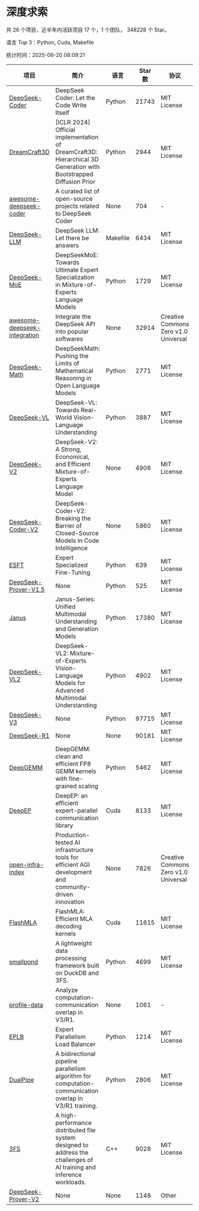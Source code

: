 # 深度求索

共 26 个项目，近半年内活跃项目 17 个，1 个团队， 348228 个 Star。

语言 Top 3：Python, Cuda, Makefile

统计时间：2025-06-20 08:09:21

| 项目 | 简介 | 语言 | Star 数 | 协议 | 创建时间 | 最后更新时间 | 最后提交时间 |
| --- | --- | --- | --- | --- | --- | --- | --- |
| [DeepSeek-Coder](https://github.com/deepseek-ai/DeepSeek-Coder) | DeepSeek Coder: Let the Code Write Itself | Python | 21743 | MIT License | 2023-10-20 | 2025-06-20 | 2024-05-21 |
| [DreamCraft3D](https://github.com/deepseek-ai/DreamCraft3D) | [ICLR 2024] Official implementation of DreamCraft3D: Hierarchical 3D Generation with Bootstrapped Diffusion Prior | Python | 2944 | MIT License | 2023-10-23 | 2025-06-19 | 2025-04-22 |
| [awesome-deepseek-coder](https://github.com/deepseek-ai/awesome-deepseek-coder) | A curated list of open-source projects related to DeepSeek Coder | None | 704 | - | 2023-11-06 | 2025-06-19 | 2024-04-03 |
| [DeepSeek-LLM](https://github.com/deepseek-ai/DeepSeek-LLM) | DeepSeek LLM: Let there be answers | Makefile | 6434 | MIT License | 2023-11-29 | 2025-06-20 | 2024-02-04 |
| [DeepSeek-MoE](https://github.com/deepseek-ai/DeepSeek-MoE) | DeepSeekMoE: Towards Ultimate Expert Specialization in Mixture-of-Experts Language Models | Python | 1729 | MIT License | 2024-01-02 | 2025-06-20 | 2024-01-16 |
| [awesome-deepseek-integration](https://github.com/deepseek-ai/awesome-deepseek-integration) | Integrate the DeepSeek API into popular softwares | None | 32914 | Creative Commons Zero v1.0 Universal | 2024-01-11 | 2025-06-20 | 2025-05-13 |
| [DeepSeek-Math](https://github.com/deepseek-ai/DeepSeek-Math) | DeepSeekMath: Pushing the Limits of Mathematical Reasoning in Open Language Models | Python | 2771 | MIT License | 2024-02-05 | 2025-06-19 | 2024-04-15 |
| [DeepSeek-VL](https://github.com/deepseek-ai/DeepSeek-VL) | DeepSeek-VL: Towards Real-World Vision-Language Understanding | Python | 3887 | MIT License | 2024-03-07 | 2025-06-20 | 2024-04-24 |
| [DeepSeek-V2](https://github.com/deepseek-ai/DeepSeek-V2) | DeepSeek-V2: A Strong, Economical, and Efficient Mixture-of-Experts Language Model | None | 4908 | MIT License | 2024-04-22 | 2025-06-19 | 2024-09-25 |
| [DeepSeek-Coder-V2](https://github.com/deepseek-ai/DeepSeek-Coder-V2) | DeepSeek-Coder-V2: Breaking the Barrier of Closed-Source Models in Code Intelligence | None | 5860 | MIT License | 2024-06-14 | 2025-06-20 | 2024-09-24 |
| [ESFT](https://github.com/deepseek-ai/ESFT) | Expert Specialized Fine-Tuning | Python | 639 | MIT License | 2024-07-04 | 2025-06-17 | 2025-05-22 |
| [DeepSeek-Prover-V1.5](https://github.com/deepseek-ai/DeepSeek-Prover-V1.5) | None | Python | 525 | MIT License | 2024-08-15 | 2025-06-20 | 2024-08-16 |
| [Janus](https://github.com/deepseek-ai/Janus) | Janus-Series: Unified Multimodal Understanding and Generation Models | Python | 17380 | MIT License | 2024-10-18 | 2025-06-20 | 2025-02-01 |
| [DeepSeek-VL2](https://github.com/deepseek-ai/DeepSeek-VL2) | DeepSeek-VL2: Mixture-of-Experts Vision-Language Models for Advanced Multimodal Understanding | Python | 4902 | MIT License | 2024-12-13 | 2025-06-20 | 2025-02-26 |
| [DeepSeek-V3](https://github.com/deepseek-ai/DeepSeek-V3) | None | Python | 97715 | MIT License | 2024-12-26 | 2025-06-20 | 2025-06-16 |
| [DeepSeek-R1](https://github.com/deepseek-ai/DeepSeek-R1) | None | None | 90181 | MIT License | 2025-01-20 | 2025-06-20 | 2025-04-09 |
| [DeepGEMM](https://github.com/deepseek-ai/DeepGEMM) | DeepGEMM: clean and efficient FP8 GEMM kernels with fine-grained scaling | Python | 5462 | MIT License | 2025-02-13 | 2025-06-20 | 2025-06-16 |
| [DeepEP](https://github.com/deepseek-ai/DeepEP) | DeepEP: an efficient expert-parallel communication library | Cuda | 8133 | MIT License | 2025-02-17 | 2025-06-20 | 2025-06-20 |
| [open-infra-index](https://github.com/deepseek-ai/open-infra-index) | Production-tested AI infrastructure tools for efficient AGI development and community-driven innovation | None | 7826 | Creative Commons Zero v1.0 Universal | 2025-02-21 | 2025-06-19 | 2025-05-15 |
| [FlashMLA](https://github.com/deepseek-ai/FlashMLA) | FlashMLA: Efficient MLA decoding kernels | Cuda | 11615 | MIT License | 2025-02-21 | 2025-06-20 | 2025-04-29 |
| [smallpond](https://github.com/deepseek-ai/smallpond) | A lightweight data processing framework built on DuckDB and 3FS. | Python | 4699 | MIT License | 2025-02-24 | 2025-06-19 | 2025-03-05 |
| [profile-data](https://github.com/deepseek-ai/profile-data) | Analyze computation-communication overlap in V3/R1. | None | 1061 | - | 2025-02-26 | 2025-06-19 | 2025-03-21 |
| [EPLB](https://github.com/deepseek-ai/EPLB) | Expert Parallelism Load Balancer | Python | 1214 | MIT License | 2025-02-26 | 2025-06-20 | 2025-03-24 |
| [DualPipe](https://github.com/deepseek-ai/DualPipe) | A bidirectional pipeline parallelism algorithm for computation-communication overlap in V3/R1 training. | Python | 2806 | MIT License | 2025-02-26 | 2025-06-18 | 2025-03-10 |
| [3FS](https://github.com/deepseek-ai/3FS) |  A high-performance distributed file system designed to address the challenges of AI training and inference workloads.  | C++ | 9028 | MIT License | 2025-02-27 | 2025-06-20 | 2025-06-17 |
| [DeepSeek-Prover-V2](https://github.com/deepseek-ai/DeepSeek-Prover-V2) | None | None | 1148 | Other | 2025-04-30 | 2025-06-17 | 2025-04-30 |
